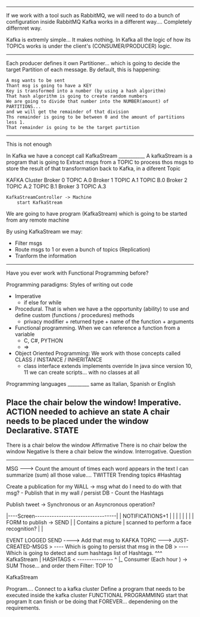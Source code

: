          
-----
If we work with a tool such as RabbitMQ, we will need to do a bunch of configuration inside RabbitMQ
Kafka works in a different way.... Completely differnret way.

Kafka is extremly simple... It makes nothing.
In Kafka all the logic of how its TOPICs works is under the client's (CONSUMER/PRODUCER) logic.

----
Each producer defines it own Partitioner... which is going to decide the target Partition of each message.
By default, this is happening:

    A msg wants to be sent
    Thant msg is going to have a KEY
    Key is transformed into a number (by using a hash algorithm)
    That hash algorithm is going to create random numbers
    We are going to divide that number into the NUMBER(amount) of PARTITIONS... 
    and we will get the remainder of that division
    Ths remainder is going to be between 0 and the amount of partitions less 1.
    That remainder is going to be the target partition

---
This is not enough

In Kafka we have a concept call KafkaStream
                                ___________
 A kafkaStream is a program that is going to Extract msgs from a TOPIC
                                          to process thos msgs 
                                          to store the result of that transformation back to Kafka, in a diferent Topic




KAFKA Cluster
    Broker 0
        TOPIC A.0
    Broker 1
        TOPIC A.1
        TOPIC B.0
    Broker 2
        TOPIC A.2
        TOPIC B.1
    Broker 3
        TOPIC A.3

    
    KafkaStreamController -> Machine
        start KafkaStream

We are going to have program (KafkaStream) which is going to be started from any remote machine


By using KafkaStream we may:
- Filter msgs
- Route msgs to 1 or even a bunch of topics (Replication)
- Tranform the information


----
Have you ever work with Functional Programming before?

Programming paradigms: Styles of writing out code
- Imperative
    -   if else for while
- Procedural. That is when we have a the opportunity (ability) to use and define custom (functions / procedures) methods
    - privacy modifier + returned type + name of the function + arguments
- Functional programming. When we can reference a function from a variable
    - C, C#, PYTHON
    - =>
- Object Oriented Programming: We work with those concepts called CLASS / INSTANCE / INHERITANCE
    - class interface extends implements override
In java since version 10, 11 we can create scripts... with no classes at all



    

Programming languages
            _________ same as Italian, Spanish or English

Place the chair below the window!           Imperative.   ACTION needed to achieve an state
A chair needs to be placed under the window Declarative.  STATE
-------------------------------------------------------------------
There is a chair below the window           Affirmative
There is no chair below the window          Negative
Is there a chair below the window.          Interrogative. Question


-----

MSG ---> Count the amount of times each word appears in the text
 I can summarize (sum) all those value....
    TWITTER Trending topics
    #Hashtag
    
Create a publication for my WALL -> msg 
what do I need to do with that msg?
    - Publish that in my wall / persist DB
    - Count the Hashtags
    
    
Publish tweet -> Synchronous or an Asyncronous operation?

|----Screen----------------------------------|
|                      NOTIFICATIONS+1       |
|                                            |
|                                            |
|                                            |
|       FORM to publish -> SEND              |
|               Contains a picture           | scanned to perform a face recognition?
|                                            |


EVENT           LOGGED
SEND ----> Add that msg to KAFKA
            TOPIC ---> JUST-CREATED-MSGS    > ---- Which is going to persist that msg in the DB
                                            > ---- Which is going to detect and sum hashtags
                                                    list of Hashtags. ^^^ KafkaStream
                                                        |
                       HASHTAGS         < ---------------
                         ^
                         |_  Consumer (Each hour ) -> SUM Those... and order them 
                                                        Filter: TOP 10 
                                                        
KafkaStream

Program.... 
    Connect to a kafka cluster
    Define a program that needs to be executed inside the kafka cluster
        FUNCTIONAL PROGRAMMING
    start that program
    It can finish or be doing that FOREVER... dependening on the requirements.